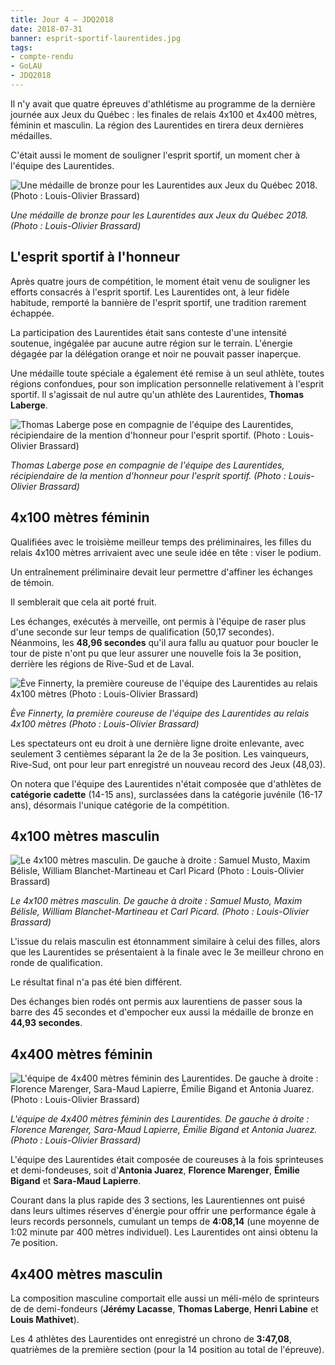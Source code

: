 ```yaml
---
title: Jour 4 – JDQ2018
date: 2018-07-31
banner: esprit-sportif-laurentides.jpg
tags:
- compte-rendu
- GoLAU
- JDQ2018
---
```


Il n'y avait que quatre épreuves d'athlétisme au programme de la dernière journée aux Jeux du Québec : les finales de relais 4x100 et 4x400 mètres, féminin et masculin. La région des Laurentides en tirera deux dernières médailles.

C'était aussi le moment de souligner l'esprit sportif, un moment cher à l'équipe des Laurentides.

![Une médaille de bronze pour les Laurentides aux Jeux du Québec 2018. (Photo : Louis-Olivier Brassard)](medaille-bronze-jdq2018.jpg)

_Une médaille de bronze pour les Laurentides aux Jeux du Québec 2018. (Photo : Louis-Olivier Brassard)_

## L'esprit sportif à l'honneur

Après quatre jours de compétition, le moment était venu de souligner les efforts consacrés à l'esprit sportif. Les Laurentides ont, à leur fidèle habitude, remporté la bannière de l'esprit sportif, une tradition rarement échappée.

La participation des Laurentides était sans conteste d'une intensité soutenue, ingégalée par aucune autre région sur le terrain. L'énergie dégagée par la délégation orange et noir ne pouvait passer inaperçue.

Une médaille toute spéciale a également été remise à un seul athlète, toutes régions confondues, pour son implication personnelle relativement à l'esprit sportif. Il s'agissait de nul autre qu'un athlète des Laurentides, **Thomas Laberge**.

![Thomas Laberge pose en compagnie de l'équipe des Laurentides, récipiendaire de la mention d'honneur pour l'esprit sportif. (Photo : Louis-Olivier Brassard)](esprit-sportif-laurentides.jpg)

_Thomas Laberge pose en compagnie de l'équipe des Laurentides, récipiendaire de la mention d'honneur pour l'esprit sportif. (Photo : Louis-Olivier Brassard)_

## 4x100 mètres féminin

Qualifiées avec le troisième meilleur temps des préliminaires, les filles du relais 4x100 mètres arrivaient avec une seule idée en tête : viser le podium.

Un entraînement préliminaire devait leur permettre d'affiner les échanges de témoin.

Il semblerait que cela ait porté fruit.

Les échanges, exécutés à merveille, ont permis à l'équipe de raser plus d'une seconde sur leur temps de qualification (50,17 secondes). Néanmoins, les **48,96 secondes** qu'il aura fallu au quatuor pour boucler le tour de piste n'ont pu que leur assurer une nouvelle fois la 3e position, derrière les régions de Rive-Sud et de Laval.

![Ève Finnerty, la première coureuse de l'équipe des Laurentides au relais 4x100 mètres (Photo : Louis-Olivier Brassard)](eve-finnerty-4x100.jpg)

_Ève Finnerty, la première coureuse de l'équipe des Laurentides au relais 4x100 mètres (Photo : Louis-Olivier Brassard)_

Les spectateurs ont eu droit à une dernière ligne droite enlevante, avec seulement 3 centièmes séparant la 2e de la 3e position. Les vainqueurs, Rive-Sud, ont pour leur part enregistré un nouveau record des Jeux (48,03).

On notera que l'équipe des Laurentides n'était composée que d'athlètes de **catégorie cadette** (14-15 ans), surclassées dans la catégorie juvénile (16-17 ans), désormais l'unique catégorie de la compétition.

## 4x100 mètres masculin

![Le 4x100 mètres masculin. De gauche à droite : Samuel Musto, Maxim Bélisle, William Blanchet-Martineau et Carl Picard (Photo : Louis-Olivier Brassard)](4x100-laurentides.jpg)

_Le 4x100 mètres masculin. De gauche à droite : Samuel Musto, Maxim Bélisle, William Blanchet-Martineau et Carl Picard. (Photo : Louis-Olivier Brassard)_

L'issue du relais masculin est étonnamment similaire à celui des filles, alors que les Laurentides se présentaient à la finale avec le 3e meilleur chrono en ronde de qualification.

Le résultat final n'a pas été bien différent.

Des échanges bien rodés ont permis aux laurentiens de passer sous la barre des 45 secondes et d'empocher eux aussi la médaille de bronze en **44,93 secondes**.

## 4x400 mètres féminin

![L'équipe de 4x400 mètres féminin des Laurentides. De gauche à droite : Florence Marenger, Sara-Maud Lapierre, Émilie Bigand et Antonia Juarez. (Photo : Louis-Olivier Brassard)](4x400-laurentides.jpg)

_L'équipe de 4x400 mètres féminin des Laurentides. De gauche à droite : Florence Marenger, Sara-Maud Lapierre, Émilie Bigand et Antonia Juarez. (Photo : Louis-Olivier Brassard)_

L'équipe des Laurentides était composée de coureuses à la fois sprinteuses et demi-fondeuses, soit d'**Antonia Juarez**, **Florence Marenger**, **Émilie Bigand** et **Sara-Maud Lapierre**.

Courant dans la plus rapide des 3 sections, les Laurentiennes ont puisé dans leurs ultimes réserves d'énergie pour offrir une performance égale à leurs records personnels, cumulant un temps de **4:08,14** (une moyenne de 1:02 minute par 400 mètres individuel). Les Laurentides ont ainsi obtenu la 7e position.

## 4x400 mètres masculin

La composition masculine comportait elle aussi un méli-mélo de sprinteurs de de demi-fondeurs (**Jérémy Lacasse**, **Thomas Laberge**, **Henri Labine** et **Louis Mathivet**).

Les 4 athlètes des Laurentides ont enregistré un chrono de **3:47,08**, quatrièmes de la première section (pour la 14 position au total de l'épreuve).
